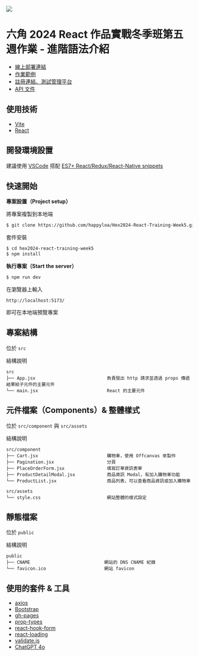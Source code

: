 ![](https://i.imgur.com/L3B9eZO.png)

# 六角 2024 React 作品實戰冬季班第五週作業 - 進階語法介紹

- [線上部署連結](http://hex2024-react-training-week5.worksbyaaron.com/)
- [作業範例](https://github.com/hexschool/react-training-chapter-2024)
- [註冊連結、測試管理平台](https://ec-course-api.hexschool.io/)
- [API 文件](https://hexschool.github.io/ec-courses-api-swaggerDoc/)

## 使用技術

- [Vite](https://vitejs.dev/)
- [React](https://react.dev/)

## 開發環境設置

建議使用 [VSCode](https://code.visualstudio.com/) 搭配 [ES7+ React/Redux/React-Native snippets](https://marketplace.visualstudio.com/items?itemName=dsznajder.es7-react-js-snippets)

## 快速開始

**專案設置（Project setup）**

將專案複製到本地端

```sh
$ git clone https://github.com/happyloa/Hex2024-React-Training-Week5.git
```

套件安裝

```sh
$ cd hex2024-react-training-week5
$ npm install
```

**執行專案（Start the server）**

```sh
$ npm run dev
```

在瀏覽器上輸入

```
http://localhost:5173/
```

即可在本地端預覽專案

## 專案結構

位於 `src`

結構說明

```
src
├── App.jsx                           負責發出 http 請求並透過 props 傳遞結果給子元件的主要元件
└── main.jsx                          React 的主要元件
```

## 元件檔案（Components）& 整體樣式

位於 `src/component` 與 `src/assets`

結構說明

```
src/component
├── Cart.jsx                          購物車，使用 Offcanvas 來製作
├── Pagination.jsx                    分頁
├── PlaceOrderForm.jsx                填寫訂單資訊表單
├── ProductDetailModal.jsx            商品資訊 Modal，有加入購物車功能
└── ProductList.jsx                   商品列表，可以查看商品資訊或加入購物車
```

```
src/assets
└── style.css                         網站整體的樣式設定
```

## 靜態檔案

位於 `public`

結構說明

```
public
├── CNAME                            網站的 DNS CNAME 紀錄
└── favicon.ico                      網站 favicon
```

## 使用的套件 & 工具

- [axios](https://axios-http.com/)
- [Bootstrap](https://getbootstrap.com/)
- [gh-pages](https://www.npmjs.com/package/gh-pages)
- [prop-types](https://www.npmjs.com/package/prop-types)
- [react-hook-form](https://react-hook-form.com/)
- [react-loading](https://www.npmjs.com/package/react-loading)
- [validate.js](https://validatejs.org/)
- [ChatGPT 4o](https://openai.com/)
